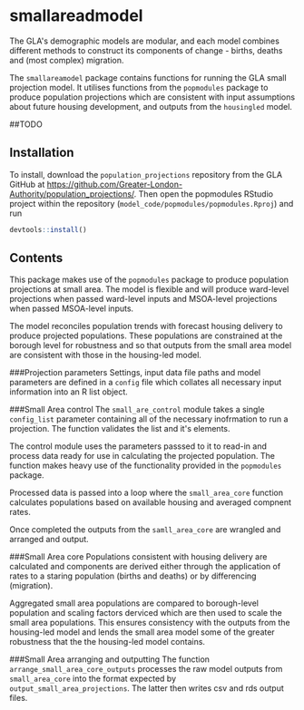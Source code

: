# smallareadmodel

The GLA's demographic models are modular, and each model combines different methods to construct its components of change - births, deaths and (most complex) migration.

The `smallareamodel` package contains functions for running the GLA small projection model. It utilises functions from the `popmodules` package to produce population projections which are consistent with input assumptions about future housing development, and outputs from the `housingled` model.

##TODO
## Installation

To install, download the `population_projections` repository from the GLA GitHub at https://github.com/Greater-London-Authority/population_projections/. Then open the popmodules RStudio project within the repository (`model_code/popmodules/popmodules.Rproj`) and run
``` r
devtools::install()
```





## Contents

This package makes use of the `popmodules` package to produce population projections at small area. The model is flexible and will produce ward-level projections when passed ward-level inputs and MSOA-level projections when passed MSOA-level inputs.

The model reconciles population trends with forecast housing delivery to produce projected populations. These populations are constrained at the borough level for robustness and so that outputs from the small area model are consistent with those in the housing-led model.

###Projection parameters
Settings, input data file paths and model parameters are defined in a `config` file which collates all necessary input information into an R list object.

###Small Area control
The `small_are_control` module takes a single `config_list` parameter containing all of the necessary inofrmation to run a projection. The function validates the list and it's elements.

The control module uses the parameters passsed to it to read-in and process data ready for use in calculating the projected population. The function makes heavy use of the functionality provided in the `popmodules` package.

Processed data is passed into a loop where the `small_area_core` function calculates populations based on available housing and averaged compnent rates.

Once completed the outputs from the `samll_area_core` are wrangled and arranged and output.


###Small Area core
Populations consistent with housing delivery are calculated and components are derived either through the application of rates to a staring population (births and deaths) or by differencing (migration).

Aggregated small area populations are compared to borough-level population and scaling factors derviced which are then used to scale the small area populations. This ensures consistency with the outputs from the housing-led model and lends the small area model some of the greater robustness that the the housing-led model contains.

###Small Area arranging and outputting
The function `arrange_small_area_core_outputs` processes the raw model outputs from `small_area_core` into the format expected by `output_small_area_projections`. The latter then writes csv and rds output files.
